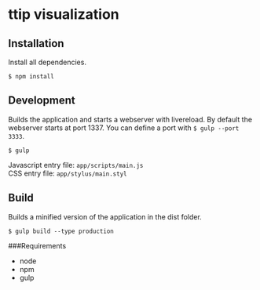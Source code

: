 # ttip visualization

## Installation

Install all dependencies. 

```
$ npm install
```


## Development

Builds the application and starts a webserver with livereload. By default the webserver starts at port 1337.
You can define a port with `$ gulp --port 3333`.

```
$ gulp
```

Javascript entry file: `app/scripts/main.js` <br />
CSS entry file: `app/stylus/main.styl`<br />


## Build

Builds a minified version of the application in the dist folder.

```
$ gulp build --type production
```


###Requirements
* node
* npm
* gulp

